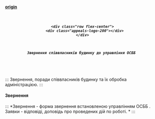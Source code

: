 #### [origin](https://osbb-44.vercel.app/#/appeals)

<h5 align="center">
  <br>

     <div class="row flex-center">
       <div class="appeals-logo-200"></div>
     </div>

   <br>

    Звернення співвласників будинку до управління ОСББ

  <br>
  <br>
</h5>

:::
 Звернення, поради співвласників будинку та їх обробка адміністрацією.
:::

#### Звернення

:::
*Звернення - форма звернення встановленою управлінням ОСББ . Заявки - відповіді, доповідь про проведених дій по роботі. *
:::

<div
  type="disqus"
  isopen="true"
  title="Звернення співвласників будинку"
  description="Звернення, поради співвласників будинку та їх обробка адміністрацією"
  canonical="/#/appeals"
  shortname="osbb-gr-44"

> </div>
